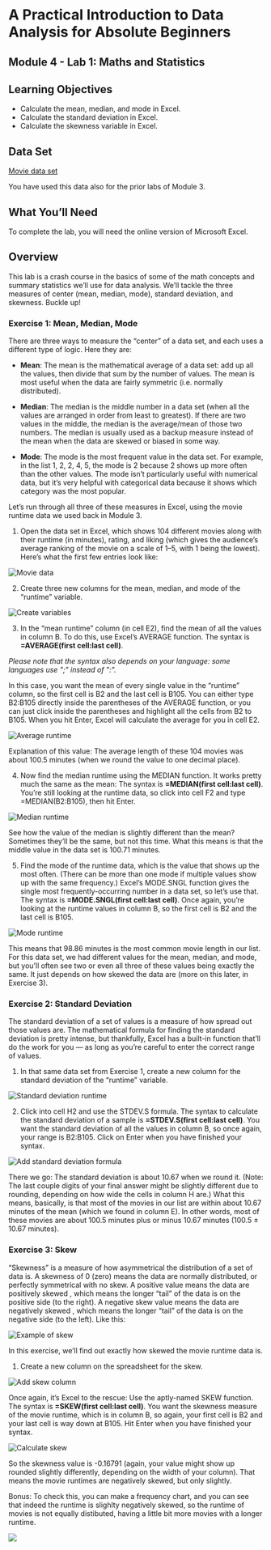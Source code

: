 # A Practical Introduction to Data Analysis for Absolute Beginners

## Module 4 - Lab 1: Maths and Statistics

## Learning Objectives

* Calculate the mean, median, and mode in Excel.
* Calculate the standard deviation in Excel.
* Calculate the skewness variable in Excel.

## Data Set

[Movie data set](Module%203%20Lab%20Data%20Structures%20-%20movie%20data.xlsx)

You have used this data also for the prior labs of Module 3.

## What You’ll Need

To complete the lab, you will need the online version of Microsoft Excel.

## Overview

This lab is a crash course in the basics of some of the math concepts and summary statistics we’ll use for data analysis. We’ll tackle the three measures of center (mean, median, mode), standard deviation, and skewness. Buckle up!

### Exercise 1: Mean, Median, Mode

There are three ways to measure the “center” of a data set, and each uses a different type of logic. Here they are:

* **Mean**: The mean is the mathematical average of a data set: add up all the values, then divide that sum by the number of values. The mean is most useful when the data are fairly symmetric (i.e. normally distributed).

* **Median**: The median is the middle number in a data set (when all the values are arranged in order from least to greatest). If there are two values in the middle, the median is the average/mean of those two numbers. The median is usually used as a backup measure instead of the mean when the data are skewed or biased in some way.

* **Mode**: The mode is the most frequent value in the data set. For example, in the list 1, 2, 2, 4, 5, the mode is 2 because 2 shows up more often than the other values. The mode isn’t particularly useful with numerical data, but it’s very helpful with categorical data because it shows which category was the most popular.

Let’s run through all three of these measures in Excel, using the movie runtime data we used back in Module 3.

1. Open the data set in Excel, which shows 104 different movies along with their runtime (in minutes), rating, and liking (which gives the audience’s average ranking of the movie on a scale of 1–5, with 1 being the lowest). Here’s what the first few entries look like:

![Movie data](img/2020-07-07-12-50-44.png)

2. Create three new columns for the mean, median, and mode of the “runtime” variable.

![Create variables](img/2020-07-07-12-52-48.png)

3. In the “mean runtime” column (in cell E2), find the mean of all the values in column B. To do this, use Excel’s AVERAGE function. The syntax is **=AVERAGE(first cell:last cell)**.

*Please note that the syntax also depends on your language: some languages use ";" instead of ":".*

In this case, you want the mean of every single value in the “runtime” column, so the first cell is B2 and the last cell is B105. You can either type B2:B105 directly inside the parentheses of the AVERAGE function, or you can just click inside the parentheses and highlight all the cells from B2 to B105. When you hit Enter, Excel will calculate the average for you in cell E2.

![Average runtime](img/2020-07-07-14-38-56.png)

Explanation of this value: The average length of these 104 movies was about 100.5 minutes (when we round the value to one decimal place).

4. Now find the median runtime using the MEDIAN function. It works pretty much the same as the mean: The syntax is **=MEDIAN(first cell:last cell)**. You’re still looking at the runtime data, so click into cell F2 and type =MEDIAN(B2:B105), then hit Enter.

![Median runtime](img/2020-07-07-14-43-24.png)

See how the value of the median is slightly different than the mean? Sometimes they’ll be the same, but not this time. What this means is that the middle value in the data set is 100.71 minutes.

5. Find the mode of the runtime data, which is the value that shows up the most often. (There can be more than one mode if multiple values show up with the same frequency.) Excel’s
MODE.SNGL function gives the single most frequently-occurring number in a data set, so let’s use that. The syntax is **=MODE.SNGL(first cell:last cell)**. Once again, you’re looking at the runtime values in column B, so the first cell is B2 and the last cell is B105.

![Mode runtime](img/2020-07-07-14-45-46.png)

This means that 98.86 minutes is the most common movie length in our list. For this data set, we had different values for the mean, median, and mode, but you’ll often see two or even all three of these values being exactly the same. It just depends on how skewed the data are (more on this later, in Exercise 3).

### Exercise 2: Standard Deviation

The standard deviation of a set of values is a measure of how spread out those values are. The mathematical formula for finding the standard deviation is pretty intense, but thankfully, Excel has a built-in function that’ll do the work for you — as long as you’re careful to enter the correct range of
values.

1. In that same data set from Exercise 1, create a new column for the standard deviation of the “runtime” variable.

![Standard deviation runtime](img/2020-07-08-13-59-54.png)

2. Click into cell H2 and use the STDEV.S formula. The syntax to calculate the standard deviation of a sample is **=STDEV.S(first cell:last cell)**. You want the standard deviation of all the values in column B, so once again, your range is B2:B105. Click on Enter when you have finished your syntax.

![Add standard deviation formula](img/2020-07-08-14-03-57.png)

There we go: The standard deviation is about 10.67 when we round it. (Note: The last couple digits of your final answer might be slightly different due to rounding, depending on how wide the cells in column H are.)
What this means, basically, is that most of the movies in our list are within about 10.67 minutes of the mean (which we found in column E). In other words, most of these movies are about 100.5 minutes plus or minus 10.67 minutes (100.5 ± 10.67 minutes).

### Exercise 3: Skew

“Skewness” is a measure of how asymmetrical the distribution of a set of data is. A skewness of 0 (zero) means the data are normally distributed, or perfectly symmetrical with no skew. A positive value means the data are positively skewed , which means the longer “tail” of the data is on the positive side (to the right). A negative skew value means the data are negatively skewed , which means the longer “tail” of the data is on the negative side (to the left). Like this:

![Example of skew](img/2020-07-08-14-13-24.png)

In this exercise, we’ll find out exactly how skewed the movie runtime data is.

1. Create a new column on the spreadsheet for the skew.

![Add skew column](img/2020-07-08-14-14-27.png)

Once again, it’s Excel to the rescue: Use the aptly-named SKEW function. The syntax is **=SKEW(first cell:last cell)**. You want the skewness measure of the movie runtime, which is in column B, so again, your first cell is B2 and your last cell is way down at B105. Hit Enter when you have finished your syntax.

![Calculate skew](img/2020-07-08-14-16-34.png)

So the skewness value is -0.16791 (again, your value might show up rounded slightly differently, depending on the width of your column). That means the movie runtimes are negatively skewed, but only slightly.

Bonus: To check this, you can make a frequency chart, and you can see that indeed the runtime is slighlty negatively skewed, so the runtime of movies is not equally distibuted, having a little bit more movies with a longer runtime.

![](2020-07-08-14-21-41.png)